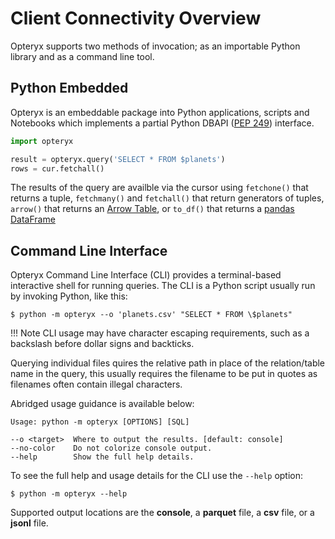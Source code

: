 # Client Connectivity Overview

Opteryx supports two methods of invocation; as an importable Python library and as a command line tool.

## Python Embedded

Opteryx is an embeddable package into Python applications, scripts and Notebooks which implements a partial Python DBAPI ([PEP 249](https://peps.python.org/pep-0249/)) interface.

~~~python
import opteryx

result = opteryx.query('SELECT * FROM $planets')
rows = cur.fetchall()
~~~

The results of the query are availble via the cursor using `fetchone()` that returns a tuple, `fetchmany()` and `fetchall()` that return generators of tuples, `arrow()` that returns an [Arrow Table](https://arrow.apache.org/docs/python/generated/pyarrow.Table.html#pyarrow.Table), or `to_df()` that returns a [pandas DataFrame](https://pandas.pydata.org/docs/reference/api/pandas.DataFrame.html)

## Command Line Interface

Opteryx Command Line Interface (CLI) provides a terminal-based interactive shell for running queries. The CLI is a Python script usually run by invoking Python, like this:

~~~console
$ python -m opteryx --o 'planets.csv' "SELECT * FROM \$planets"
~~~

!!! Note
    CLI usage may have character escaping requirements, such as a backslash before dollar signs and backticks.

Querying individual files quires the relative path in place of the relation/table name in the query, this usually requires the filename to be put in quotes as filenames often contain illegal characters.

Abridged usage guidance is available below:

~~~
Usage: python -m opteryx [OPTIONS] [SQL] 

--o <target>  Where to output the results. [default: console]
--no-color    Do not colorize console output. 
--help        Show the full help details.          
~~~

To see the full help and usage details for the CLI use the `--help` option:

~~~console
$ python -m opteryx --help
~~~

Supported output locations are the **console**, a **parquet** file, a **csv** file, or a **jsonl** file.